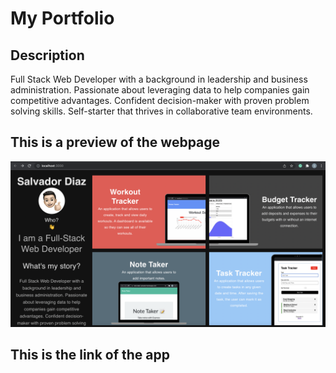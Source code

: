 # My Portfolio

## Description

Full Stack Web Developer with a background in leadership and business administration. Passionate about leveraging data to help companies gain competitive advantages. Confident decision-maker with proven problem solving skills. Self-starter that thrives in collaborative team environments.

## This is a preview of the webpage

![portfolio](./public/assets/images/SD-Portfolio.png)

## This is the link of the app
